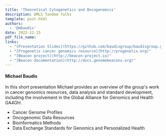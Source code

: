 ```yaml
---
title: 'Theoretical Cytogenetics and Oncogenomics'
description: DMLS Tandem Talks
template: post.html 
authors:
  - '@mbaudis'
date: 2022-12-15
pdf_file_name:
links:
  - "[Presentation Slides](https://github.com/baudisgroup/baudisgroup.github.io/raw/main/docs/pdf/2023-03-24___Michael-Baudis__Baudisgroup-portfolio__DMLS-short-talks-slides.pdf)"
  - "[Progenetix cancer genomics resource](http://progenetix.org)"
  - "[Beacon project](http://beacon-project.io)"
  - "[Beacon documentation](http://docs.genomebeacons.org)"
---
```


#### Michael Baudis

In this short presentation Michael provides an overview of the group's work
in cancer genomics resources, data analysis and standard development, including
the involvement in the Global Alliance for Genomics and Health GA4GH.

* Cancer Genome Profiles
* Oncogenomic Data Resources
* Bioinformatics Methods
* Data Exchange Standards for Genomics and Personalized Health